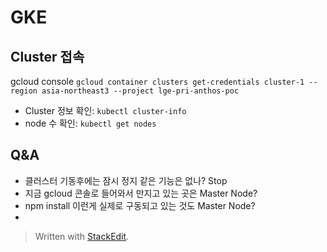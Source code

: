 # GKE

## Cluster 접속
gcloud console
`gcloud container clusters get-credentials cluster-1 --region asia-northeast3 --project lge-pri-anthos-poc`

- Cluster 정보 확인: `kubectl cluster-info`
- node 수 확인: `kubectl get nodes`




## Q&A
- 클러스터 기동후에는 잠시 정지 같은 기능은 없나? Stop
- 지금 gcloud 콘솔로 들어와서 만지고 있는 곳은 Master Node?
- npm install 이런게 실제로 구동되고 있는 것도 Master Node?
- 



> Written with [StackEdit](https://stackedit.io/).
<!--stackedit_data:
eyJoaXN0b3J5IjpbLTEyMDUxNDk0NDUsLTc5NTQzNTY5MSwtOT
QzMTU1NjA2XX0=
-->